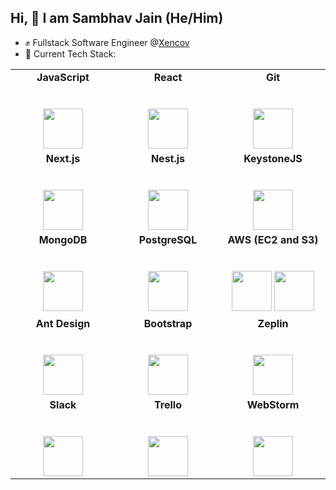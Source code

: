 ## Hi, :wave: I am Sambhav Jain (He/Him) 

* :fist: Fullstack Software Engineer @[Xencov](https://xencov.com)
* :metal: Current Tech Stack:

<table>
  <tbody>
    <tr valign="top">
      <td width="25%" align="center">
        <span><strong>JavaScript</strong></span><br><br><br>
        <img height="64px" src="https://cdn.svgporn.com/logos/javascript.svg">
      </td>
      <td width="25%" align="center">
        <span><strong>React</strong></span><br><br><br>
        <img height="64px" src="https://cdn.svgporn.com/logos/react.svg">
      </td>
      <td width="25%" align="center">
        <span><strong>Git</strong></span><br><br><br>
        <img height="64px" src="https://cdn.svgporn.com/logos/git-icon.svg">
      </td>
    </tr>
    <tr valign="top">
      <td width="25%" align="center">
        <span><strong>Next.js</strong></span><br><br><br>
        <img height="64px" src="https://cdn.svgporn.com/logos/nextjs.svg">
      </td>
      <td width="25%" align="center">
        <span><strong>Nest.js</strong></span><br><br><br>
        <img height="64px" src="https://cdn.svgporn.com/logos/nestjs.svg">
      </td>
      <td width="25%" align="center">
        <span><strong>KeystoneJS</strong></span><br><br><br>
        <img height="64px" src="https://cdn.svgporn.com/logos/keystonejs.svg">
      </td>
    </tr>
    <tr valign="top">
      <td width="25%" align="center">
        <span><strong>MongoDB</strong></span><br><br><br>
        <img height="64px" src="https://cdn.svgporn.com/logos/mongodb.svg">
      </td>
      <td width="25%" align="center">
        <span><strong>PostgreSQL</strong></span><br><br><br>
        <img height="64px" src="https://cdn.svgporn.com/logos/postgresql.svg">
      </td>
       <td width="25%" align="center">
        <span><strong>AWS (EC2 and S3)</strong></span><br><br><br>
        <img height="64px" src="https://cdn.svgporn.com/logos/aws-ec2.svg">
        <img height="64px" src="https://cdn.svgporn.com/logos/aws-s3.svg">
      </td>
    </tr>
    <tr valign="top">
      <td width="25%" align="center">
        <span><strong>Ant Design</strong></span><br><br><br>
        <img height="64px" src="https://cdn.svgporn.com/logos/ant-design.svg">
      </td>
      <td width="25%" align="center">
        <span><strong>Bootstrap</strong></span><br><br><br>
        <img height="64px" src="https://cdn.svgporn.com/logos/bootstrap.svg">
      </td>
      <td width="25%" align="center">
        <span><strong>Zeplin</strong></span><br><br><br>
        <img height="64px" src="https://cdn.svgporn.com/logos/zeplin.svg">
      </td>
    </tr>
    <tr valign="top">
      <td width="25%" align="center">
        <span><strong>Slack</span><br><br><br>
        <img height="64px" src="https://cdn.svgporn.com/logos/slack.svg">
      </td>
        <td width="25%" align="center">
          <span><strong>Trello</span><br><br><br>
          <img height="64px" src="https://cdn.svgporn.com/logos/trello.svg">
        </td>
      <td width="25%" align="center">
        <span><strong>WebStorm</span><br><br><br>
        <img height="64px" src="https://cdn.svgporn.com/logos/webstorm.svg">
      </td>
    </tr>
  </tbody>
</table>
